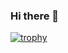 ### Hi there 👋

[![trophy](https://github-profile-trophy.vercel.app/?username=pomkomut&row=1&column=6)](https://github.com/ryo-ma/github-profile-trophy)


<!--
**pomkomut/pomkomut** is a ✨ _special_ ✨ repository because its `README.md` (this file) appears on your GitHub profile.

Here are some ideas to get you started:

- 🔭 I’m currently working on ...
- 🌱 I’m currently learning ...
- 👯 I’m looking to collaborate on ...
- 🤔 I’m looking for help with ...
- 💬 Ask me about ...
- 📫 How to reach me: ...
- 😄 Pronouns: ...
- ⚡ Fun fact: ...
-->

